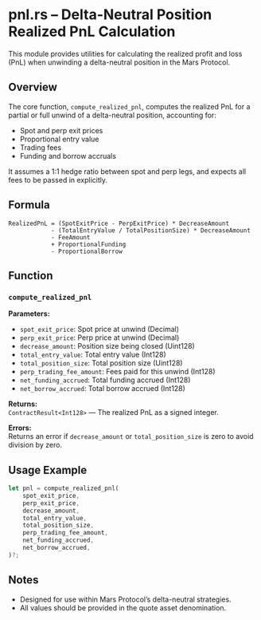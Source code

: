 # pnl.rs – Delta-Neutral Position Realized PnL Calculation

This module provides utilities for calculating the realized profit and loss (PnL) when unwinding a delta-neutral position in the Mars Protocol.

## Overview

The core function, `compute_realized_pnl`, computes the realized PnL for a partial or full unwind of a delta-neutral position, accounting for:

- Spot and perp exit prices
- Proportional entry value
- Trading fees
- Funding and borrow accruals

It assumes a 1:1 hedge ratio between spot and perp legs, and expects all fees to be passed in explicitly.

## Formula

```
RealizedPnL = (SpotExitPrice - PerpExitPrice) * DecreaseAmount
            - (TotalEntryValue / TotalPositionSize) * DecreaseAmount
            - FeeAmount
            + ProportionalFunding
            - ProportionalBorrow
```

## Function

### `compute_realized_pnl`

**Parameters:**
- `spot_exit_price`: Spot price at unwind (Decimal)
- `perp_exit_price`: Perp price at unwind (Decimal)
- `decrease_amount`: Position size being closed (Uint128)
- `total_entry_value`: Total entry value (Int128)
- `total_position_size`: Total position size (Uint128)
- `perp_trading_fee_amount`: Fees paid for this unwind (Int128)
- `net_funding_accrued`: Total funding accrued (Int128)
- `net_borrow_accrued`: Total borrow accrued (Int128)

**Returns:**  
`ContractResult<Int128>` — The realized PnL as a signed integer.

**Errors:**  
Returns an error if `decrease_amount` or `total_position_size` is zero to avoid division by zero.

## Usage Example

```rust
let pnl = compute_realized_pnl(
    spot_exit_price,
    perp_exit_price,
    decrease_amount,
    total_entry_value,
    total_position_size,
    perp_trading_fee_amount,
    net_funding_accrued,
    net_borrow_accrued,
)?;
```

## Notes

- Designed for use within Mars Protocol’s delta-neutral strategies.
- All values should be provided in the quote asset denomination.
